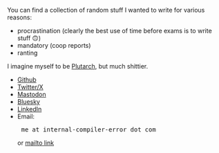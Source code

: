 You can find a collection of random stuff I wanted to write for various reasons:

- procrastination (clearly the best use of time before exams is to write stuff :upside_down_face:)
- mandatory (coop reports)
- ranting

I imagine myself to be [Plutarch](https://en.wikipedia.org/wiki/Plutarch), but much shittier.

- [Github](https://github.com/Internal-Compiler-Error)
- [Twitter/X](https://twitter.com/IntrnlCmplrErr)
- [Mastodon](https://hachyderm.io/@InternalCompilerError)
- [Bluesky](https://bsky.app/profile/internal-compiler-error.com)
- [LinkedIn](https://www.linkedin.com/in/liang-wang-225607174/)
- Email: <pre> me at internal-compiler-error dot com </pre> or [mailto link](mailto:me@internal-compiler-error.com)
